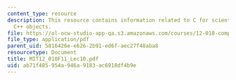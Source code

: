```yaml
---
content_type: resource
description: This resource contains information related to C for scientific uses and
  C++ objects.
file: https://ol-ocw-studio-app-qa.s3.amazonaws.com/courses/12-010-computational-methods-of-scientific-programming-fall-2011/ab71f485954a946a9183ac6918df4b9e_MIT12_010F11_Lec10.pdf
file_type: application/pdf
parent_uid: 5816426e-e626-2b91-ed6f-aec27f48aba8
resourcetype: Document
title: MIT12_010F11_Lec10.pdf
uid: ab71f485-954a-946a-9183-ac6918df4b9e
---
```

